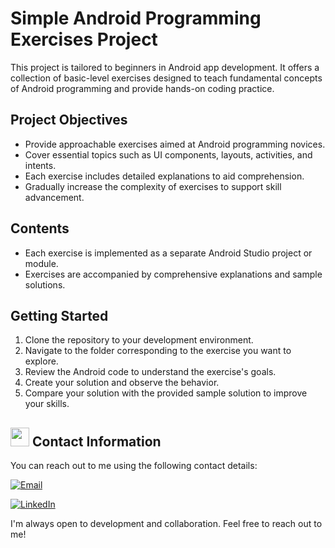 # Simple Android Programming Exercises Project

This project is tailored to beginners in Android app development. It offers a collection of basic-level exercises designed to teach fundamental concepts of Android programming and provide hands-on coding practice.

## Project Objectives

- Provide approachable exercises aimed at Android programming novices.
- Cover essential topics such as UI components, layouts, activities, and intents.
- Each exercise includes detailed explanations to aid comprehension.
- Gradually increase the complexity of exercises to support skill advancement.

## Contents

- Each exercise is implemented as a separate Android Studio project or module.
- Exercises are accompanied by comprehensive explanations and sample solutions.

## Getting Started

1. Clone the repository to your development environment.
2. Navigate to the folder corresponding to the exercise you want to explore.
3. Review the Android code to understand the exercise's goals.
4. Create your solution and observe the behavior.
5. Compare your solution with the provided sample solution to improve your skills.

## <img src="https://user-images.githubusercontent.com/74038190/235294019-40007353-6219-4ec5-b661-b3c35136dd0b.gif" width="30" style="margin-bottom: -5px;"> Contact Information

You can reach out to me using the following contact details:

[![Email](https://img.shields.io/badge/Email-sinanozcelik%40yaani.com-brightgreen)](mailto:sinanozcelik@yaani.com)

[![LinkedIn](https://img.shields.io/badge/LinkedIn-sinan--ozcelik-blue)](https://www.linkedin.com/in/sinan-ozcelik/)

I'm always open to development and collaboration. Feel free to reach out to me!
